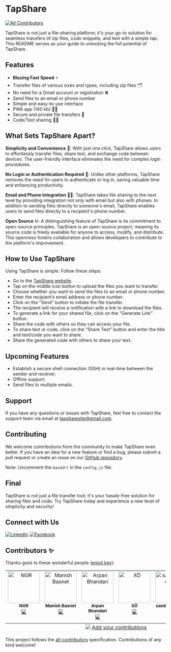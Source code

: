 # TapShare
<!-- ALL-CONTRIBUTORS-BADGE:START - Do not remove or modify this section -->
[![All Contributors](https://img.shields.io/badge/all_contributors-6-orange.svg?style=flat-square)](#contributors-)
<!-- ALL-CONTRIBUTORS-BADGE:END -->

TapShare is not just a file-sharing platform; it's your go-to solution for seamless transfers of zip files, code snippets, and text with a simple tap. This README serves as your guide to unlocking the full potential of TapShare.

## Features

- **Blazing Fast Speed** ⚡
- Transfer files of various sizes and types, including zip files 🗂️
- No need for a Gmail account or registration ❌
- Send files to an email or phone number
- Simple and easy-to-use interface
- PWA app (140 kb) 🧑‍💻
- Secure and private file transfers 🔐
- Code/Text sharing 🧑‍💻

## What Sets TapShare Apart?

**Simplicity and Convenience** 🚀: With just one click, TapShare allows users to effortlessly transfer files, share text, and exchange code between devices. The user-friendly interface eliminates the need for complex login procedures.

**No Login or Authentication Required** 🔑: Unlike other platforms, TapShare removes the need for users to authenticate or log in, saving valuable time and enhancing productivity.

**Email and Phone Integration** 📧📱: TapShare takes file sharing to the next level by providing integration not only with email but also with phones. In addition to sending files directly to someone's email, TapShare enables users to send files directly to a recipient's phone number.

**Open Source** 🌐: A distinguishing feature of TapShare is its commitment to open-source principles. TapShare is an open-source project, meaning its source code is freely available for anyone to access, modify, and distribute. This openness fosters collaboration and allows developers to contribute to the platform's improvement.

## How to Use TapShare

Using TapShare is simple. Follow these steps:

- Go to the [TapShare website](https://tapshare.xyz).
- Tap on the middle icon button to upload the files you want to transfer.
- Choose whether you want to send the files to an email or phone number.
- Enter the recipient’s email address or phone number.
- Click on the “Send” button to initiate the file transfer.
- The recipient will receive a notification with a link to download the files.
- To generate a link for your shared file, click on the “Generate Link” button.
- Share the code with others so they can access your file.
- To share text or code, click on the “Share Text” button and enter the title and text/code you want to share.
- Share the generated code with others to share your text.

## Upcoming Features

- Establish a secure shell connection (SSH) in real-time between the sender and receiver.
- Offline support.
- Send files to multiple emails.

## Support

If you have any questions or issues with TapShare, feel free to contact the support team via email at [tapsharesite@gmail.com](mailto:tapsharesite@gmail.com).

## Contributing

We welcome contributions from the community to make TapShare even better. If you have an idea for a new feature or find a bug, please submit a pull request or create an issue on our [GitHub repository](https://github.com/maheshbasnet089/tapShare).

Note: Uncomment the `baseUrl` in the `config.js` file.

## Final

TapShare is not just a file transfer tool; it's your hassle-free solution for sharing files and code. Try TapShare today and experience a new level of simplicity and security!

## Connect with Us

[![LinkedIn](https://img.shields.io/badge/LinkedIn-0077B5?style=for-the-badge&logo=linkedin&logoColor=white)](https://www.linkedin.com/company/tapshare089/) [![Facebook](https://img.shields.io/badge/Facebook-1877F2?style=for-the-badge&logo=facebook&logoColor=white)](https://www.facebook.com/tapshare089)

## Contributors ✨

Thanks goes to these wonderful people ([emoji key](https://allcontributors.org/docs/en/emoji-key)):

<!-- ALL-CONTRIBUTORS-LIST:START - Do not remove or modify this section -->
<!-- prettier-ignore-start -->
<!-- markdownlint-disable -->
<table>
  <tbody>
    <tr>
      <td align="center" valign="top" width="14.28%"><a href="https://tejbahadurkarki.com.np/"><img src="https://avatars.githubusercontent.com/u/72463407?v=4?s=100" width="100px;" alt="NGR"/><br /><sub><b>NGR</b></sub></a><br /><a href="https://github.com/maheshbasnet089/tapShare/commits?author=NGR-NP" title="Code">💻</a></td>
      <td align="center" valign="top" width="14.28%"><a href="https://github.com/maheshbasnet089"><img src="https://avatars.githubusercontent.com/u/70196462?v=4?s=100" width="100px;" alt="Manish Basnet "/><br /><sub><b>Manish Basnet </b></sub></a><br /><a href="https://github.com/maheshbasnet089/tapShare/commits?author=maheshbasnet089" title="Code">💻</a></td>
      <td align="center" valign="top" width="14.28%"><a href="https://github.com/arpan404"><img src="https://avatars.githubusercontent.com/u/92071427?v=4?s=100" width="100px;" alt="Arpan Bhandari"/><br /><sub><b>Arpan Bhandari</b></sub></a><br /><a href="https://github.com/maheshbasnet089/tapShare/commits?author=arpan404" title="Code">💻</a></td>
      <td align="center" valign="top" width="14.28%"><a href="https://github.com/if1eight0sty"><img src="https://avatars.githubusercontent.com/u/83457080?v=4?s=100" width="100px;" alt="XÖ"/><br /><sub><b>XÖ</b></sub></a><br /><a href="https://github.com/maheshbasnet089/tapShare/commits?author=if1eight0sty" title="Code">💻</a></td>
      <td align="center" valign="top" width="14.28%"><a href="https://github.com/sandeshad100"><img src="https://avatars.githubusercontent.com/u/78026873?v=4?s=100" width="100px;" alt="sandeshad100"/><br /><sub><b>sandeshad100</b></sub></a><br /><a href="https://github.com/maheshbasnet089/tapShare/commits?author=sandeshad100" title="Code">💻</a></td>
      <td align="center" valign="top" width="14.28%"><a href="https://github.com/0Aashish"><img src="https://avatars.githubusercontent.com/u/126847212?v=4?s=100" width="100px;" alt="Aashish pokhrel"/><br /><sub><b>Aashish pokhrel</b></sub></a><br /><a href="https://github.com/maheshbasnet089/tapShare/commits?author=0Aashish" title="Code">💻</a></td>
    </tr>
  </tbody>
  <tfoot>
    <tr>
      <td align="center" size="13px" colspan="7">
        <img src="https://raw.githubusercontent.com/all-contributors/all-contributors-cli/1b8533af435da9854653492b1327a23a4dbd0a10/assets/logo-small.svg">
          <a href="https://all-contributors.js.org/docs/en/bot/usage">Add your contributions</a>
        </img>
      </td>
    </tr>
  </tfoot>
</table>

<!-- markdownlint-restore -->
<!-- prettier-ignore-end -->

<!-- ALL-CONTRIBUTORS-LIST:END -->

This project follows the [all-contributors](https://github.com/all-contributors/all-contributors) specification. Contributions of any kind welcome!